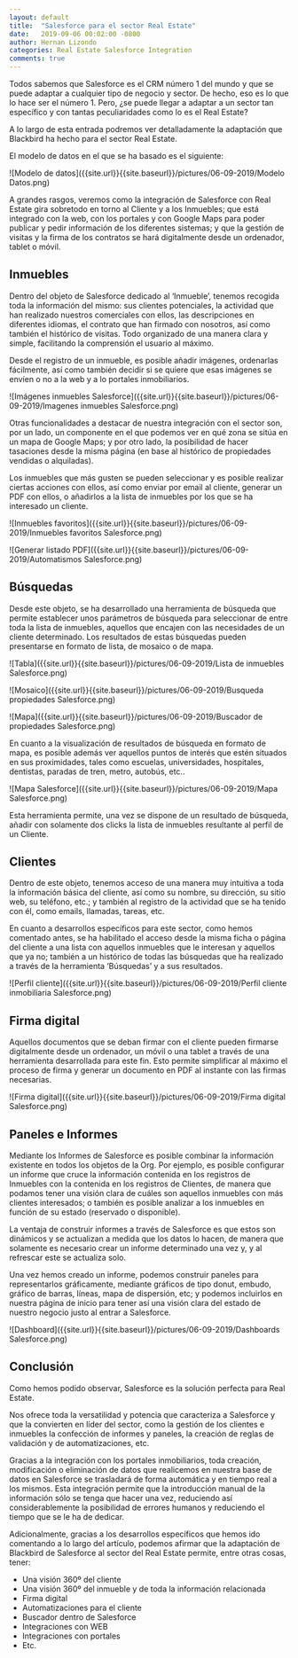 ```yaml
---
layout: default
title:  "Salesforce para el sector Real Estate"
date:   2019-09-06 00:02:00 -0800
author: Hernan Lizondo
categories: Real Estate Salesforce Integration
comments: true
---
```


Todos sabemos que Salesforce es el CRM número 1 del mundo y que se puede adaptar a cualquier tipo de negocio y sector. De hecho, eso es lo que lo hace ser el número 1. Pero, ¿se puede llegar a adaptar a un sector tan específico y con tantas peculiaridades como lo es el Real Estate?

A lo largo de esta entrada podremos ver detalladamente la adaptación que Blackbird ha hecho para el sector Real Estate. 

El modelo de datos en el que se ha basado es el siguiente:

![Modelo de datos]({{site.url}}{{site.baseurl}}/pictures/06-09-2019/Modelo Datos.png)

A grandes rasgos, veremos como la integración de Salesforce con Real Estate gira sobretodo en torno al Cliente y a los Inmuebles; que está integrado con la web, con los portales y con Google Maps para poder publicar y pedir información de los diferentes sistemas; y que la gestión de visitas y la firma de los contratos se hará digitalmente desde un ordenador, tablet o móvil.

## Inmuebles

Dentro del objeto de Salesforce dedicado al ‘Inmueble’, tenemos recogida toda la información del mismo: sus clientes potenciales, la actividad que han realizado nuestros comerciales con ellos, las descripciones en diferentes idiomas, el contrato que han firmado con nosotros, así como también el histórico de visitas. Todo organizado de una manera clara y simple, facilitando la comprensión el usuario al máximo.

Desde el registro de un inmueble, es posible añadir imágenes, ordenarlas fácilmente, así como también decidir si se quiere que esas imágenes se envíen o no a la web y a lo portales inmobiliarios.

![Imágenes inmuebles Salesforce]({{site.url}}{{site.baseurl}}/pictures/06-09-2019/Imagenes inmuebles Salesforce.png)

Otras funcionalidades a destacar de nuestra integración con el sector son, por un lado, un componente en el que podemos ver en qué zona se sitúa en un mapa de Google Maps; y por otro lado, la posibilidad de hacer tasaciones desde la misma página (en base al histórico de propiedades vendidas o alquiladas).

Los inmuebles que más gusten se pueden seleccionar y es posible realizar ciertas acciones con ellos, así como enviar por email al cliente, generar un PDF con ellos, o añadirlos a la lista de inmuebles por los que se ha interesado un cliente.

![Inmuebles favoritos]({{site.url}}{{site.baseurl}}/pictures/06-09-2019/Inmuebles favoritos Salesforce.png)

![Generar listado PDF]({{site.url}}{{site.baseurl}}/pictures/06-09-2019/Automatismos Salesforce.png)

## Búsquedas

Desde este objeto, se ha desarrollado una herramienta de búsqueda que permite establecer unos parámetros de búsqueda para seleccionar de entre toda la lista de inmuebles, aquellos que encajen con las necesidades de un cliente determinado. Los resultados de estas búsquedas pueden presentarse en formato de lista, de mosaico o de mapa.

![Tabla]({{site.url}}{{site.baseurl}}/pictures/06-09-2019/Lista de inmuebles Salesforce.png)

![Mosaico]({{site.url}}{{site.baseurl}}/pictures/06-09-2019/Busqueda propiedades Salesforce.png)

![Mapa]({{site.url}}{{site.baseurl}}/pictures/06-09-2019/Buscador de propiedades Salesforce.png)

En cuanto a la visualización de resultados de búsqueda en formato de mapa, es posible además ver aquellos puntos de interés que estén situados en sus proximidades, tales como escuelas, universidades, hospitales, dentistas, paradas de tren, metro, autobús, etc..

![Mapa Salesforce]({{site.url}}{{site.baseurl}}/pictures/06-09-2019/Mapa Salesforce.png)

Esta herramienta permite, una vez se dispone de un resultado de búsqueda, añadir con solamente dos clicks la lista de inmuebles resultante al perfil de un Cliente.

## Clientes

Dentro de este objeto, tenemos acceso de una manera muy intuitiva a toda la información básica del cliente, así como su nombre, su dirección, su sitio web, su teléfono, etc.; y también al registro de la actividad que se ha tenido con él, como emails, llamadas, tareas, etc.

En cuanto a desarrollos específicos para este sector, como hemos comentado antes, se ha habilitado el acceso desde la misma ficha o página del cliente a una lista con aquellos inmuebles que le interesan y aquellos que ya no; también a un histórico de todas las búsquedas que ha realizado a través de la herramienta ‘Búsquedas’ y a sus resultados.

![Perfil cliente]({{site.url}}{{site.baseurl}}/pictures/06-09-2019/Perfil cliente inmobiliaria Salesforce.png)

## Firma digital

Aquellos documentos que se deban firmar con el cliente pueden firmarse digitalmente desde un ordenador, un móvil o una tablet a través de una herramienta desarrollada para este fin. Esto permite simplificar al máximo el proceso de firma y generar un documento en PDF al instante con las firmas necesarias.

![Firma digital]({{site.url}}{{site.baseurl}}/pictures/06-09-2019/Firma digital Salesforce.png)

## Paneles e Informes

Mediante los Informes de Salesforce es posible combinar la información existente en todos los objetos de la Org. Por ejemplo, es posible configurar un informe que cruce la información contenida en los registros de Inmuebles con la contenida en los registros de Clientes, de manera que podamos tener una visión clara de cuáles son aquellos inmuebles con más clientes interesados; o también es posible analizar a los inmuebles en función de su estado (reservado o disponible). 

La ventaja de construir informes a través de Salesforce es que estos son dinámicos y se actualizan a medida que los datos lo hacen, de manera que solamente es necesario crear un informe determinado una vez y, y al refrescar este se actualiza solo.

Una vez hemos creado un informe, podemos construir paneles para representarlos gráficamente, mediante gráficos de tipo donut, embudo, gráfico de barras, líneas, mapa de dispersión, etc; y podemos incluirlos en nuestra página de inicio para tener así una visión clara del estado de nuestro negocio justo al entrar a Salesforce.

![Dashboard]({{site.url}}{{site.baseurl}}/pictures/06-09-2019/Dashboards Salesforce.png)

## Conclusión

Como hemos podido observar, Salesforce es la solución perfecta para Real Estate. 

Nos ofrece toda la versatilidad y potencia que caracteriza a Salesforce y que la convierten en líder del sector, como la gestión de los clientes e inmuebles la confección de informes y paneles, la creación de reglas de validación y de automatizaciones, etc.

Gracias a la integración con los portales inmobiliarios, toda creación, modificación o eliminación de datos que realicemos en nuestra base de datos en Salesforce se trasladará de forma automática y en tiempo real a los mismos. Esta integración permite que la introducción manual de la información sólo se tenga que hacer una vez, reduciendo así considerablemente la posibilidad de errores humanos y reduciendo el tiempo que se le ha de dedicar.

Adicionalmente, gracias a los desarrollos específicos que hemos ido comentando a lo largo del artículo, podemos afirmar que la adaptación de Blackbird de Salesforce al sector del Real Estate permite, entre otras cosas, tener:
- Una visión 360º del cliente
- Una visión 360º del inmueble y de toda la información relacionada
- Firma digital
- Automatizaciones para el cliente
- Buscador dentro de Salesforce
- Integraciones con WEB
- Integraciones con portales
- Etc.
